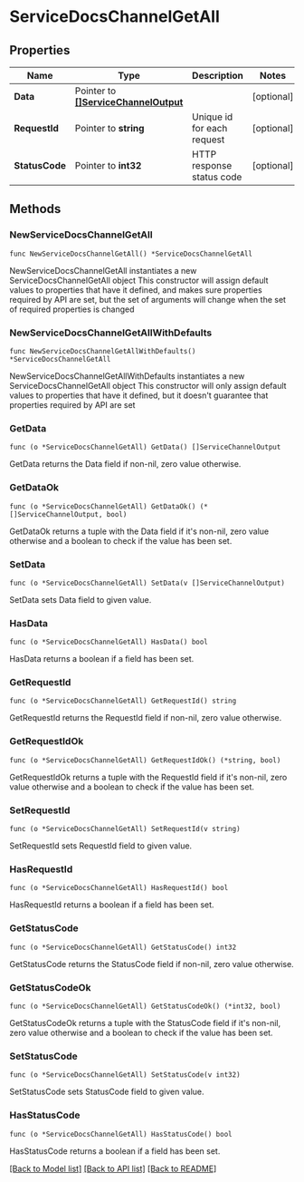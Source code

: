 # ServiceDocsChannelGetAll

## Properties

Name | Type | Description | Notes
------------ | ------------- | ------------- | -------------
**Data** | Pointer to [**[]ServiceChannelOutput**](ServiceChannelOutput.md) |  | [optional] 
**RequestId** | Pointer to **string** | Unique id for each request | [optional] 
**StatusCode** | Pointer to **int32** | HTTP response status code | [optional] 

## Methods

### NewServiceDocsChannelGetAll

`func NewServiceDocsChannelGetAll() *ServiceDocsChannelGetAll`

NewServiceDocsChannelGetAll instantiates a new ServiceDocsChannelGetAll object
This constructor will assign default values to properties that have it defined,
and makes sure properties required by API are set, but the set of arguments
will change when the set of required properties is changed

### NewServiceDocsChannelGetAllWithDefaults

`func NewServiceDocsChannelGetAllWithDefaults() *ServiceDocsChannelGetAll`

NewServiceDocsChannelGetAllWithDefaults instantiates a new ServiceDocsChannelGetAll object
This constructor will only assign default values to properties that have it defined,
but it doesn't guarantee that properties required by API are set

### GetData

`func (o *ServiceDocsChannelGetAll) GetData() []ServiceChannelOutput`

GetData returns the Data field if non-nil, zero value otherwise.

### GetDataOk

`func (o *ServiceDocsChannelGetAll) GetDataOk() (*[]ServiceChannelOutput, bool)`

GetDataOk returns a tuple with the Data field if it's non-nil, zero value otherwise
and a boolean to check if the value has been set.

### SetData

`func (o *ServiceDocsChannelGetAll) SetData(v []ServiceChannelOutput)`

SetData sets Data field to given value.

### HasData

`func (o *ServiceDocsChannelGetAll) HasData() bool`

HasData returns a boolean if a field has been set.

### GetRequestId

`func (o *ServiceDocsChannelGetAll) GetRequestId() string`

GetRequestId returns the RequestId field if non-nil, zero value otherwise.

### GetRequestIdOk

`func (o *ServiceDocsChannelGetAll) GetRequestIdOk() (*string, bool)`

GetRequestIdOk returns a tuple with the RequestId field if it's non-nil, zero value otherwise
and a boolean to check if the value has been set.

### SetRequestId

`func (o *ServiceDocsChannelGetAll) SetRequestId(v string)`

SetRequestId sets RequestId field to given value.

### HasRequestId

`func (o *ServiceDocsChannelGetAll) HasRequestId() bool`

HasRequestId returns a boolean if a field has been set.

### GetStatusCode

`func (o *ServiceDocsChannelGetAll) GetStatusCode() int32`

GetStatusCode returns the StatusCode field if non-nil, zero value otherwise.

### GetStatusCodeOk

`func (o *ServiceDocsChannelGetAll) GetStatusCodeOk() (*int32, bool)`

GetStatusCodeOk returns a tuple with the StatusCode field if it's non-nil, zero value otherwise
and a boolean to check if the value has been set.

### SetStatusCode

`func (o *ServiceDocsChannelGetAll) SetStatusCode(v int32)`

SetStatusCode sets StatusCode field to given value.

### HasStatusCode

`func (o *ServiceDocsChannelGetAll) HasStatusCode() bool`

HasStatusCode returns a boolean if a field has been set.


[[Back to Model list]](../README.md#documentation-for-models) [[Back to API list]](../README.md#documentation-for-api-endpoints) [[Back to README]](../README.md)


